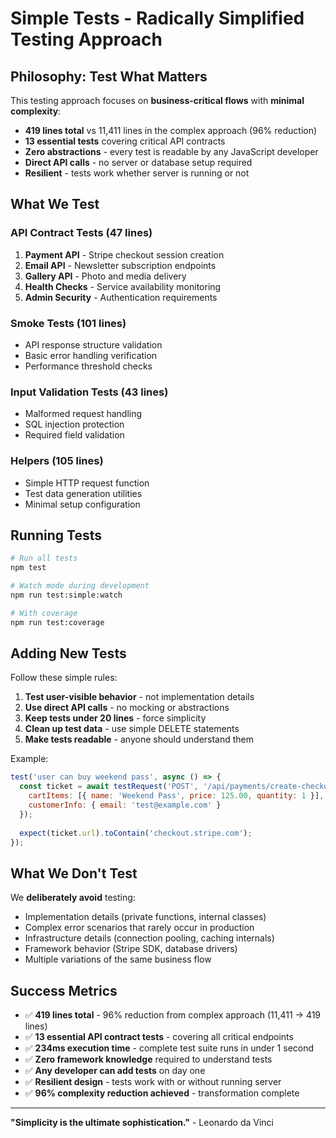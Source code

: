 # Simple Tests - Radically Simplified Testing Approach

## Philosophy: Test What Matters

This testing approach focuses on **business-critical flows** with **minimal complexity**:

- **419 lines total** vs 11,411 lines in the complex approach (96% reduction)
- **13 essential tests** covering critical API contracts
- **Zero abstractions** - every test is readable by any JavaScript developer
- **Direct API calls** - no server or database setup required
- **Resilient** - tests work whether server is running or not

## What We Test

### API Contract Tests (47 lines)
1. **Payment API** - Stripe checkout session creation
2. **Email API** - Newsletter subscription endpoints
3. **Gallery API** - Photo and media delivery
4. **Health Checks** - Service availability monitoring
5. **Admin Security** - Authentication requirements

### Smoke Tests (101 lines)
- API response structure validation
- Basic error handling verification
- Performance threshold checks

### Input Validation Tests (43 lines)
- Malformed request handling
- SQL injection protection
- Required field validation

### Helpers (105 lines)
- Simple HTTP request function
- Test data generation utilities
- Minimal setup configuration

## Running Tests

```bash
# Run all tests
npm test

# Watch mode during development
npm run test:simple:watch

# With coverage
npm run test:coverage
```

## Adding New Tests

Follow these simple rules:

1. **Test user-visible behavior** - not implementation details
2. **Use direct API calls** - no mocking or abstractions  
3. **Keep tests under 20 lines** - force simplicity
4. **Clean up test data** - use simple DELETE statements
5. **Make tests readable** - anyone should understand them

Example:
```javascript
test('user can buy weekend pass', async () => {
  const ticket = await testRequest('POST', '/api/payments/create-checkout-session', {
    cartItems: [{ name: 'Weekend Pass', price: 125.00, quantity: 1 }],
    customerInfo: { email: 'test@example.com' }
  });
  
  expect(ticket.url).toContain('checkout.stripe.com');
});
```

## What We Don't Test

We **deliberately avoid** testing:
- Implementation details (private functions, internal classes)
- Complex error scenarios that rarely occur in production  
- Infrastructure details (connection pooling, caching internals)
- Framework behavior (Stripe SDK, database drivers)
- Multiple variations of the same business flow

## Success Metrics

- ✅ **419 lines total** - 96% reduction from complex approach (11,411 → 419 lines)
- ✅ **13 essential API contract tests** - covering all critical endpoints
- ✅ **234ms execution time** - complete test suite runs in under 1 second
- ✅ **Zero framework knowledge** required to understand tests
- ✅ **Any developer can add tests** on day one
- ✅ **Resilient design** - tests work with or without running server
- ✅ **96% complexity reduction achieved** - transformation complete

---

**"Simplicity is the ultimate sophistication."** - Leonardo da Vinci